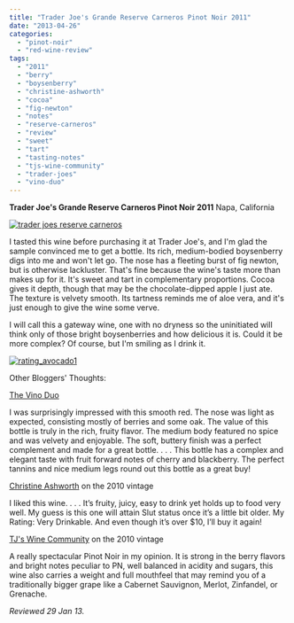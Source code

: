 ```yaml
---
title: "Trader Joe's Grande Reserve Carneros Pinot Noir 2011"
date: "2013-04-26"
categories: 
  - "pinot-noir"
  - "red-wine-review"
tags: 
  - "2011"
  - "berry"
  - "boysenberry"
  - "christine-ashworth"
  - "cocoa"
  - "fig-newton"
  - "notes"
  - "reserve-carneros"
  - "review"
  - "sweet"
  - "tart"
  - "tasting-notes"
  - "tjs-wine-community"
  - "trader-joes"
  - "vino-duo"
---
```


**Trader Joe's Grande Reserve Carneros Pinot Noir 2011** Napa, California

[![trader joes reserve carneros](http://s3.amazonaws.com/thegourmez-wpmedia/2013/04/trader-joes-reserve-carneros.jpg)](http://www.thegourmez.com/2013/04/trader-joes-grande-reserve-carneros-pinot-noir-2011/trader-joes-reserve-carneros/)

I tasted this wine before purchasing it at Trader Joe's, and I'm glad the sample convinced me to get a bottle. Its rich, medium-bodied boysenberry digs into me and won't let go. The nose has a fleeting burst of fig newton, but is otherwise lackluster. That's fine because the wine's taste more than makes up for it. It's sweet and tart in complementary proportions. Cocoa gives it depth, though that may be the chocolate-dipped apple I just ate. The texture is velvety smooth. Its tartness reminds me of aloe vera, and it's just enough to give the wine some verve.

I will call this a gateway wine, one with no dryness so the uninitiated will think only of those bright boysenberries and how delicious it is. Could it be more complex? Of course, but I'm smiling as I drink it.

[![rating_avocado1](http://s3.amazonaws.com/thegourmez-wpmedia/2009/02/rating_avocado1.gif)](http://www.thegourmez.com/2009/02/restaurant-review-nanas-durham/rating_avocado1/) 

Other Bloggers' Thoughts:

[The Vino Duo](http://www.thevinoduo.com/2012/06/trader-joes-grand-reserve-pinot-noir.html)

I was surprisingly impressed with this smooth red. The nose was light as expected, consisting mostly of berries and some oak. The value of this bottle is truly in the rich, fruity flavor. The medium body featured no spice and was velvety and enjoyable. The soft, buttery finish was a perfect complement and made for a great bottle. . . . This bottle has a complex and elegant taste with fruit forward notes of cherry and blackberry. The perfect tannins and nice medium legs round out this bottle as a great buy!

[Christine Ashworth](http://christine-ashworth.com/?p=1470) on the 2010 vintage

I liked this wine. . . . It’s fruity, juicy, easy to drink yet holds up to food very well. My guess is this one will attain Slut status once it’s a little bit older. My Rating: Very Drinkable. And even though it’s over $10, I’ll buy it again!

[TJ's Wine Community](http://tjwinecommunity.wordpress.com/2012/10/16/113/) on the 2010 vintage

A really spectacular Pinot Noir in my opinion. It is strong in the berry flavors and bright notes peculiar to PN, well balanced in acidity and sugars, this wine also carries a weight and full mouthfeel that may remind you of a traditionally bigger grape like a Cabernet Sauvignon, Merlot, Zinfandel, or Grenache.

_Reviewed 29 Jan 13._
